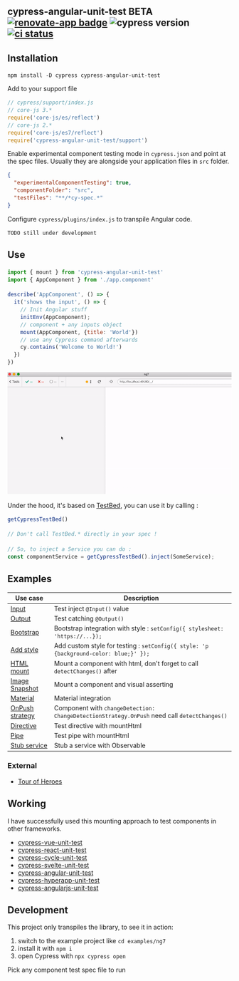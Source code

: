 ## cypress-angular-unit-test BETA [![renovate-app badge][renovate-badge]][renovate-app] ![cypress version](https://img.shields.io/badge/cypress-5.2.0-brightgreen) [![ci status][ci image]][ci url]

## Installation

```shell
npm install -D cypress cypress-angular-unit-test
```

Add to your support file

```js
// cypress/support/index.js
// core-js 3.*
require('core-js/es/reflect')
// core-js 2.*
require('core-js/es7/reflect')
require('cypress-angular-unit-test/support')
```

Enable experimental component testing mode in `cypress.json` and point at the spec files. Usually they are alongside your application files in `src` folder.

```json
{
  "experimentalComponentTesting": true,
  "componentFolder": "src",
  "testFiles": "**/*cy-spec.*"
}
```

Configure `cypress/plugins/index.js` to transpile Angular code.

```
TODO still under development
```

## Use

```js
import { mount } from 'cypress-angular-unit-test'
import { AppComponent } from './app.component'

describe('AppComponent', () => {
  it('shows the input', () => {
    // Init Angular stuff
    initEnv(AppComponent);
    // component + any inputs object
    mount(AppComponent, {title: 'World'})
    // use any Cypress command afterwards
    cy.contains('Welcome to World!')
  })
})
```

![Demo](images/demo.gif)

Under the hood, it's based on [TestBed](https://angular.io/api/core/testing/TestBed), you can use it by calling :

```js
getCypressTestBed()

// Don't call TestBed.* directly in your spec !

// So, to inject a Service you can do :
const componentService = getCypressTestBed().inject(SomeService);
```

## Examples

Use case | Description
--- | ---
[Input](examples/src/app/input) | Test inject `@Input()` value
[Output](examples/src/app/output-subscribe) | Test catching `@Output()`
[Bootstrap](examples/src/app/bootstrap-button) | Bootstrap integration with style : `setConfig({ stylesheet: 'https://...});`
[Add style](examples/src/app/add-style) | Add custom style for testing : `setConfig({ style: 'p {background-color: blue;}' });`
[HTML mount](examples/src/app/html-mount) | Mount a component with html, don't forget to call `detectChanges()` after
[Image Snapshot](examples/src/app/image-snapshot) | Mount a component and visual asserting
[Material](examples/src/app/material-button) | Material integration
[OnPush strategy](examples/src/app/on-push-strat) | Component with `changeDetection: ChangeDetectionStrategy.OnPush` need call `detectChanges()`
[Directive](examples/src/app/directives/highlight) | Test directive with mountHtml
[Pipe](examples/src/app/pipes/capitalize) | Test pipe with mountHtml
[Stub service](examples/src/app/service-stub) | Stub a service with Observable

### External

- [Tour of Heroes](https://github.com/bahmutov/ng9-tour-of-heroes)

## Working

I have successfully used this mounting approach to test components in other frameworks.

* [cypress-vue-unit-test](https://github.com/bahmutov/cypress-vue-unit-test)
* [cypress-react-unit-test](https://github.com/bahmutov/cypress-react-unit-test)
* [cypress-cycle-unit-test](https://github.com/bahmutov/cypress-cycle-unit-test)
* [cypress-svelte-unit-test](https://github.com/bahmutov/cypress-svelte-unit-test)
* [cypress-angular-unit-test](https://github.com/bahmutov/cypress-angular-unit-test)
* [cypress-hyperapp-unit-test](https://github.com/bahmutov/cypress-hyperapp-unit-test)
* [cypress-angularjs-unit-test](https://github.com/bahmutov/cypress-angularjs-unit-test)

## Development

This project only transpiles the library, to see it in action:

1. switch to the example project like `cd examples/ng7`
2. install it with `npm i`
3. open Cypress with `npx cypress open`

Pick any component test spec file to run

[renovate-badge]: https://img.shields.io/badge/renovate-app-blue.svg
[renovate-app]: https://renovateapp.com/
[ci image]: https://github.com/bahmutov/cypress-angular-unit-test/workflows/ci/badge.svg?branch=master
[ci url]: https://github.com/bahmutov/cypress-angular-unit-test/actions
